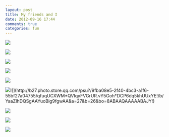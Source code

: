```yaml
---
layout: post
title: My friends and I
date: 2012-09-16 17:44
comments: true
categories: fun
---
```


![](http://b309.photo.store.qq.com/psb?/9fba08e5-2f40-4bc3-a1f6-55bf27a04755/ixVscGsc9EGvXq5ajpX1Q0d4tmvx7FsB1u35xlceWbQ!/b/YZPIM7hCEwAAYi5kO7gQEwAA&bo=ngL2AQAAAAABAEw!)

![](http://b304.photo.store.qq.com/psb?/9fba08e5-2f40-4bc3-a1f6-55bf27a04755/Gta05RLcqioICw0GuWymKWiCCXSo67x8sifOGGc6US4!/b/YXrnO7VXjQAAYnENQrXrjgAA&bo=ngL2AQAAAAABAEw!)

![](http://b305.photo.store.qq.com/psb?/9fba08e5-2f40-4bc3-a1f6-55bf27a04755/H4L6tBv0*DKetPGF4K9qX9cVMYh7TVsz*EfgGfCDb44!/b/YQ3lz7WhWQAAYtYA1rVKWQAA&bo=ngL2AQAAAAABAEw!)

![](http://b56.photo.store.qq.com/psu?/9fba08e5-2f40-4bc3-a1f6-55bf27a04755/UDGBkUN.4oZeb.qZAzVnqUATu7vXOjLOChPaUWDy0pg!/b/Yd0PZyHVpgAAYrkrbSGypQAA&bo=WAIgAwAAAAABAF4!)

![](http://b55.photo.store.qq.com/psu?/9fba08e5-2f40-4bc3-a1f6-55bf27a04755/QZP4oDSsbMT3QepCNs8EF8vAtKzORIkCAHI3MaPjDLo!/b/YZPoySBtKAAAYlzTdyEVCQAA&a=55&b=56&bo=ngL2AQAAAAABAEw!)

![](http://b43.photo.store.qq.com/psu?/9fba08e5-2f40-4bc3-a1f6-55bf27a04755/8tqiM6M7vrh4sL3yaC03JI37kwo9UrA0gOGy4EnhnJ0!/b/YZcktRnVKwAAYq23ThSztAAA&a=43&b=34&bo=8ABAAQAAAAABAJY!)![](http://b27.photo.store.qq.com/psu?/9fba08e5-2f40-4bc3-a1f6-55bf27a04755/qfuqUCXWM*QVIqyFVGrUR.vY5Goh*DCP6dq5khUUxYE!/b/YaaZIhDQSgAAYuoBig9fgwAA&a=27&b=26&bo=8ABAAQAAAAABAJY!)

![](http://b26.photo.store.qq.com/psu?/9fba08e5-2f40-4bc3-a1f6-55bf27a04755/9a.us2y5HvO0lP6HkwMLJZVpwwvQatSHLhrGJgAUD6Q!/b/YXgJjQ*ohQAAYjf.HRA.SAAA&a=26&b=27&bo=ngL2AQAAAAABAEw!)

![](http://b26.photo.store.qq.com/psu?/9fba08e5-2f40-4bc3-a1f6-55bf27a04755/TcprYw5n.rXUehsd*mgEiiaOlXCnguCasTwPzEEDr24!/b/YVf1hg.QhQAAYiMKIRCASAAA&a=26&b=27&bo=ngL2AQAAAAABAEw!)

![](http://b219.photo.store.qq.com/psb?/V12eBm4d2ej7g8/mg517ypGeIRZ*RGkvJhF1tzG4IGIEI.qxVk3uuLAyOE!/b/dGdYioLvdAAA&bo=ngL3AUAGsAQBAL8!)
